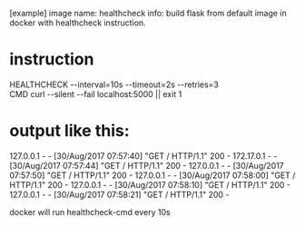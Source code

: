 [example]
image name: healthcheck
info: build flask from default image in docker with healthcheck instruction.

# instruction
HEALTHCHECK --interval=10s --timeout=2s --retries=3 \
  CMD curl --silent --fail localhost:5000 || exit 1
  
# output like this:
127.0.0.1 - - [30/Aug/2017 07:57:40] "GET / HTTP/1.1" 200 -
172.17.0.1 - - [30/Aug/2017 07:57:44] "GET / HTTP/1.1" 200 -
127.0.0.1 - - [30/Aug/2017 07:57:50] "GET / HTTP/1.1" 200 -
127.0.0.1 - - [30/Aug/2017 07:58:00] "GET / HTTP/1.1" 200 -
127.0.0.1 - - [30/Aug/2017 07:58:10] "GET / HTTP/1.1" 200 -
127.0.0.1 - - [30/Aug/2017 07:58:21] "GET / HTTP/1.1" 200 -

docker will run healthcheck-cmd every 10s